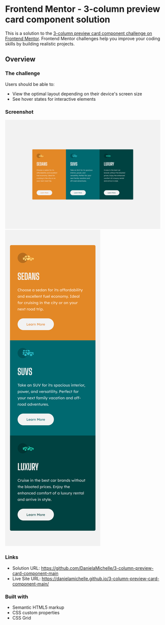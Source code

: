 # Frontend Mentor - 3-column preview card component solution

This is a solution to the [3-column preview card component challenge on Frontend Mentor](https://www.frontendmentor.io/challenges/3column-preview-card-component-pH92eAR2-). Frontend Mentor challenges help you improve your coding skills by building realistic projects. 


## Overview

### The challenge

Users should be able to:

- View the optimal layout depending on their device's screen size
- See hover states for interactive elements


### Screenshot

![](./screenshot/desktop.png)
![](./screenshot/mobile.png)

### Links

- Solution URL: https://github.com/DanielaMichelle/3-column-preview-card-component-main
- Live Site URL: https://danielamichelle.github.io/3-column-preview-card-component-main/

### Built with

- Semantic HTML5 markup
- CSS custom properties
- CSS Grid